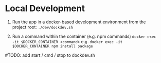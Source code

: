 # Local Development

1. Run the app in a docker-based development environment from the project root:
  `./dev/dockdev.sh`

2. Run a command within the container (e.g. npm commands)
  `docker exec -it $DOCKER_CONTAINER <command>`
  e.g.
  `docker exec -it $DOCKER_CONTAINER npm install package`

#TODO: add start / cmd / stop to dockdev.sh
